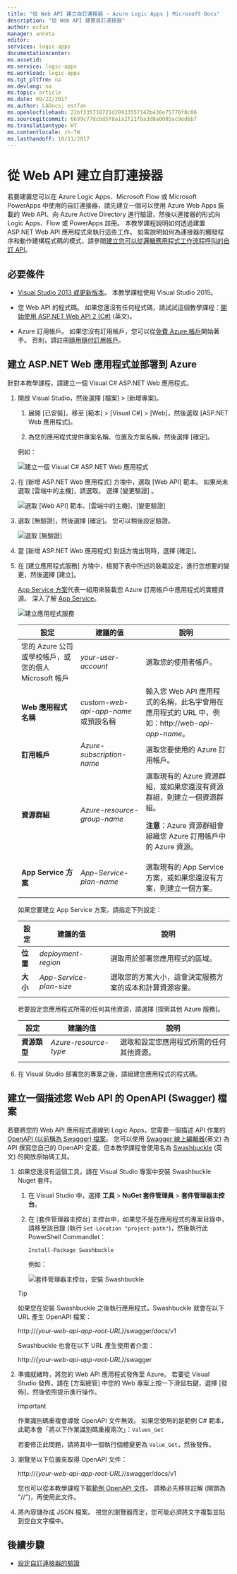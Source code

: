 ```yaml
---
title: "從 Web API 建立自訂連接器 - Azure Logic Apps | Microsoft Docs"
description: "從 Web API 建置自訂連接器"
author: ecfan
manager: anneta
editor: 
services: logic-apps
documentationcenter: 
ms.assetid: 
ms.service: logic-apps
ms.workload: logic-apps
ms.tgt_pltfrm: na
ms.devlang: na
ms.topic: article
ms.date: 09/22/2017
ms.author: LADocs; estfan
ms.openlocfilehash: 22bf335718721d29933557142b436e75778f8c86
ms.sourcegitcommit: 6699c77dcbd5f8a1a2f21fba3d0a0005ac9ed6b7
ms.translationtype: HT
ms.contentlocale: zh-TW
ms.lasthandoff: 10/11/2017
---
```

# <a name="create-custom-connectors-from-web-apis"></a>從 Web API 建立自訂連接器

若要建置您可以在 Azure Logic Apps、Microsoft Flow 或 Microsoft PowerApps 中使用的自訂連接器，請先建立一個可以使用 Azure Web Apps 裝載的 Web API、向 Azure Active Directory 進行驗證，然後以連接器的形式向 Logic Apps、Flow 或 PowerApps 註冊。 本教學課程說明如何透過建置 ASP.NET Web API 應用程式來執行這些工作。 如需說明如何為連接器的觸發程序和動作建構程式碼的模式，請參閱[建立您可以從邏輯應用程式工作流程呼叫的自訂 API](../logic-apps/logic-apps-create-api-app.md)。

## <a name="prerequisites"></a>必要條件

* [Visual Studio 2013 或更新版本](https://www.visualstudio.com/vs/)。 本教學課程使用 Visual Studio 2015。

* 您 Web API 的程式碼。 如果您還沒有任何程式碼，請試試這個教學課程：[開始使用 ASP.NET Web API 2 (C#)](http://www.asp.net/web-api/overview/getting-started-with-aspnet-web-api/tutorial-your-first-web-api) \(英文\)。

* Azure 訂用帳戶。 如果您沒有訂用帳戶，您可以從[免費 Azure 帳戶](https://azure.microsoft.com/free/)開始著手。 否則，請註冊[隨用隨付訂用帳戶](https://azure.microsoft.com/pricing/purchase-options/)。

## <a name="create-and-deploy-an-aspnet-web-app-to-azure"></a>建立 ASP.NET Web 應用程式並部署到 Azure

針對本教學課程，請建立一個 Visual C# ASP.NET Web 應用程式。 

1. 開啟 Visual Studio，然後選擇 [檔案] > [新增專案]。

   1. 展開 [已安裝]，移至 [範本] > [Visual C#] > [Web]，然後選取 [ASP.NET Web 應用程式]。

   2. 為您的應用程式提供專案名稱、位置及方案名稱，然後選擇 [確定]。

   例如：

   ![建立一個 Visual C# ASP.NET Web 應用程式](./media/custom-connector-build-web-api-app-tutorial/visual-studio-new-project-aspnet-web-app.png)

2. 在 [新增 ASP.NET Web 應用程式] 方塊中，選取 [Web API] 範本。 如果尚未選取 [雲端中的主機]，請選取。 選擇 [變更驗證] 。

   ![選取 [Web API] 範本、[雲端中的主機]、[變更驗證]](./media/custom-connector-build-web-api-app-tutorial/visual-studio-web-api-template.png)

3. 選取 [無驗證]，然後選擇 [確定]。 您可以稍後設定驗證。

   ![選取 [無驗證]](./media/custom-connector-build-web-api-app-tutorial/visual-studio-change-authentication.png)

4. 當 [新增 ASP.NET Web 應用程式] 對話方塊出現時，選擇 [確定]。 

5. 在 [建立應用程式服務] 方塊中，檢閱下表中所述的裝載設定，進行您想要的變更，然後選擇 [建立]。 

   [App Service 方案](../app-service/azure-web-sites-web-hosting-plans-in-depth-overview.md)代表一組用來裝載您 Azure 訂用帳戶中應用程式的實體資源。 深入了解 [App Service](../app-service/app-service-value-prop-what-is.md)。

   ![建立應用程式服務](./media/custom-connector-build-web-api-app-tutorial/visual-studio-create-app-service.png)

   | 設定 | 建議的值 | 說明 | 
   | ------- | --------------- | ----------- | 
   | 您的 Azure 公司或學校帳戶，或您的個人 Microsoft 帳戶 | *your-user-account* | 選取您的使用者帳戶。 | 
   | **Web 應用程式名稱** | *custom-web-api-app-name* 或預設名稱 | 輸入您 Web API 應用程式的名稱，此名字會用在應用程式的 URL 中，例如：http://*web-api-app-name*。 | 
   | **訂用帳戶** | *Azure-subscription-name* | 選取您要使用的 Azure 訂用帳戶。 | 
   | **資源群組** | *Azure-resource-group-name* | 選取現有的 Azure 資源群組，或如果您還沒有資源群組，則建立一個資源群組。 <p>**注意**：Azure 資源群組會組織您 Azure 訂用帳戶中的 Azure 資源。 | 
   | **App Service 方案** | *App-Service-plan-name* | 選取現有的 App Service 方案，或如果您還沒有方案，則建立一個方案。 | 
   |||| 

   如果您要建立 App Service 方案，請指定下列設定：

   | 設定 | 建議的值 | 說明 | 
   | ------- | --------------- | ----------- | 
   | **位置** | *deployment-region* | 選取用於部署您應用程式的區域。 | 
   | **大小** | *App-Service-plan-size* | 選取您的方案大小，這會決定服務方案的成本和計算資源容量。 | 
   |||| 

   若要設定您應用程式所需的任何其他資源，請選擇 [探索其他 Azure 服務]。

   | 設定 | 建議的值 | 說明 | 
   | ------- | --------------- | ----------- | 
   | **資源類型** | *Azure-resource-type* | 選取和設定您應用程式所需的任何其他資源。 | 
   |||| 

6. 在 Visual Studio 部署您的專案之後，請組建您應用程式的程式碼。

## <a name="create-an-openapi-swagger-file-that-describes-your-web-api"></a>建立一個描述您 Web API 的 OpenAPI (Swagger) 檔案

若要將您的 Web API 應用程式連線到 Logic Apps，您需要一個描述 API 作業的 [OpenAPI (以前稱為 Swagger) 檔案](http://swagger.io/)。 您可以使用 [Swagger 線上編輯器](http://editor.swagger.io/)(英文\) 為 API 撰寫您自己的 OpenAPI 定義，但本教學課程會使用名為 [Swashbuckle](https://github.com/domaindrivendev/Swashbuckle/blob/master/README.md) \(英文\) 的開放原始碼工具。

1. 如果您還沒有這個工具，請在 Visual Studio 專案中安裝 Swashbuckle Nuget 套件。

   1. 在 Visual Studio 中，選擇 **工具** > **NuGet 套件管理員** > 
   **套件管理器主控台**。

   2. 在 [套件管理器主控台] 主控台中，如果您不是在應用程式的專案目錄中，請移至該目錄 (執行 `Set-Location "project-path"`)，然後執行此 PowerShell Commandlet： 
   
      `Install-Package Swashbuckle`

      例如：

      ![套件管理器主控台，安裝 Swashbuckle](./media/custom-connector-build-web-api-app-tutorial/visual-studio-package-manager-install-swashbuckle.png)

   > [!TIP]
   > 如果您在安裝 Swashbuckle 之後執行應用程式，Swashbuckle 就會在以下 URL 產生 OpenAPI 檔案： 
   >
   > http://*{your-web-api-app-root-URL}*/swagger/docs/v1
   > 
   > Swashbuckle 也會在以下 URL 產生使用者介面： 
   > 
   > http://*{your-web-api-app-root-URL}*/swagger

3. 準備就緒時，將您的 Web API 應用程式發佈至 Azure。 若要從 Visual Studio 發佈，請在 [方案總管] 中您的 Web 專案上按一下滑鼠右鍵，選擇 [發佈]，然後依照提示進行操作。

   > [!IMPORTANT]
   > 作業識別碼重複會導致 OpenAPI 文件無效。 如果您使用的是範例 C# 範本，此範本會「將以下作業識別碼重複兩次」：`Values_Get` 
   > 
   > 若要修正此問題，請將其中一個執行個體變更為 `Value_Get`，然後發佈。

4. 瀏覽至以下位置來取得 OpenAPI 文件： 

   http://*{your-web-api-app-root-URL}*/swagger/docs/v1

   您也可以從本教學課程下載[範例 OpenAPI 文件](https://pwrappssamples.blob.core.windows.net/samples/webAPI.json)。 
   請務必先移除註解 (開頭為 "//")，再使用此文件。

5. 將內容儲存成 JSON 檔案。 視您的瀏覽器而定，您可能必須將文字複製並貼到空白文字檔中。

## <a name="next-steps"></a>後續步驟

* [設定自訂連接器的驗證](../logic-apps/custom-connector-azure-active-directory-authentication.md)











